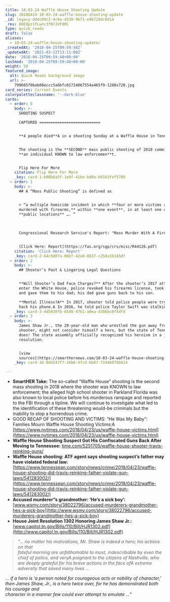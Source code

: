 ```yaml
---
title: 18.03.24 Waffle House Shooting Update
slug: 20180424-18-03-24-waffle-house-shooting-update
_id: legacy-dd4c09c2-4c6a-4330-9b71-e96720dc0d14
_rev: O8E8pz1fLwnc3fN7JVF0RC
type: quick_reads
draft: false
aliases:
  - 18-03-24-waffle-house-shooting-update/
_createdAt: '2018-04-25T09:59:48Z'
_updatedAt: '2021-03-22T13:11:08Z'
date: '2018-04-25T09:59:48+00:00'
lastmod: '2018-04-25T09:59:48+00:00'
weight: 50
featured_image:
  alt: Quick Reads background image
  url: >-
    799605f0bab08eccc5a6bfc01724067554a465f9-1280x720.jpg
card_series: Current Events
colorpaletteclassname: '--dark-blue'
cards:
  - order: 0
    body: >-
      SHOOTING SUSPECT  

      CAPTURED ===========================


      **4 people died**A in a shooting Sunday at a Waffle House in Tennessee.


      The shooting is the **SECOND** mass public shooting of 2018 committed by
      **an individual KNOWN to law enforcemen**t.


      Flip Here For More
    citation: Flip Here For More
    _key: card-1-b98b8a5f-1e0f-41be-bd0a-69163fef5789
  - order: 1
    body: >-
      ## A “Mass Public Shooting” is defined as


      > “a multiple homicide incident in which **four or more victims are
      murdered with firearms,** within **one event**, in at least one or more
      **public locations** …. “  
        
        
        
      Congressional Research Service's Report: "Mass Murder With A Firearm"


      [Click Here: Report](https://fas.org/sgp/crs/misc/R44126.pdf)
    citation: 'Click Here: Report'
    _key: card-2-64c9d07a-06bf-42a0-8637-c258a1b345df
  - order: 2
    body: >-
      ## Shooter’s Past & Lingering Legal Questions


      **Will Shooter’s Dad Face Charges?** After the shooter’s 2017 attempt to
      enter the White House, police revoked his firearms license, took his guns
      and gave them to his dad; his dad gave guns back to his son.  

      **Mental Illness?A** In 2017, shooter told police people were trying to
      hack his phone.A In 2016, he told police Taylor Swift was stalking him.
    _key: card-3-4d5930fb-6540-4761-a0ea-d386bc0f4dfd
  - order: 3
    body: >-
      James Shaw Jr., the 29-year-old man who wrestled the gun away from the
      shooter, might not consider himself a hero, but the state of Tennessee
      does! The state assembly officially recognized his heroism in a joint
      resolution.


      [view
      sources](https://smarthernews.com/18-03-24-waffle-house-shooting-update/)
    _key: card-10-8dd247f7-26b6-4fcd-bb67-7194b9f8b814

---
```

* **SmartHER Take:** The so-called “Waffle House” shooting is the second mass shooting in 2018 where the shooter was KNOWN to law enforcement; the alleged high school shooter in Parkland Florida was also known to local police before his murderous rampage and reported to the FBI through a tipline. We will continue to investigate what led to the identification of these threatening would-be criminals but the inability to stop a horrendous crime.
* GOOD RECAP OF SHOOTING AND VICTIMS: “He Was My Baby”: Families Mourn Waffle House Shooting Victims:A [https://www.nytimes.com/2018/04/23/us/waffle-house-victims.html](https://www.nytimes.com/2018/04/23/us/waffle-house-victims.html)
* **Waffle House Shooting Suspect Got His Confiscated Guns Back After Moving to Tennessee:** [time.com/5251705/waffle-house-shooter-travis-reinking-guns/](http://time.com/5251705/waffle-house-shooter-travis-reinking-guns/)
* **Waffle House shooting: ATF agent says shooting suspect’s father may have violated federal law:** [https://www.tennessean.com/story/news/crime/2018/04/23/waffle-house-shooting-did-travis-reinking-father-violate-gun-laws/541283002/](https://www.tennessean.com/story/news/crime/2018/04/23/waffle-house-shooting-did-travis-reinking-father-violate-gun-laws/541283002/)
* **Accused murderer”s grandmother: ‘He’s a sick boy’:** [www.wsmv.com/story/38022796/accused-murderers-grandmother-hes-a-sick-boy](http://www.wsmv.com/story/38022796/accused-murderers-grandmother-hes-a-sick-boy)
* **House Joint Resolution 1302 Honoring James Shaw Jr.:** [www.capitol.tn.gov/Bills/110/Bill/HJR1302.pdf](http://www.capitol.tn.gov/Bills/110/Bill/HJR1302.pdf)

> _“… no matter his motivations, Mr. Shaw is indeed a hero; his actions on that_  
_fateful morning are unfathomable to most, indescribable by even the chief of police, and veryA_ _poignant to the citizens of Nashville, who are deeply grateful for his brave actions in the face ofA_ _extreme adversity that saved many lives …_  
  
  
  
_… if a hero is ‘a person noted for courageous acts or nobility of character,’_  
_then James Shaw, Jr., is a hero twice over, for he has demonstrated both his courage and_  
_character in a manner few could ever attempt to emulate …”_